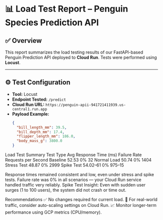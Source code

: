 # 📊 Load Test Report – Penguin Species Prediction API

## ✅ Overview

This report summarizes the load testing results of our FastAPI-based Penguin Prediction API deployed to **Cloud Run**. Tests were performed using **Locust**.

---

## ⚙️ Test Configuration

- **Tool:** Locust
- **Endpoint Tested:** `/predict`
- **Cloud Run URL:** `https://penguin-apii-941721411939.us-central1.run.app`
- **Payload Example:**
  ```json
  {
    "bill_length_mm": 39.5,
    "bill_depth_mm": 17.4,
    "flipper_length_mm": 186.0,
    "body_mass_g": 3800.0
  }
Load Test Summary
Test Type	Avg Response Time (ms)	Failure Rate	Requests per Second
Baseline	52.53	0%	32
Normal Load	50.74	0%	1404
Stress Test	48.87	0%	2999
Spike Test	54.02–61	0%	975–15

Response times remained consistent and low, even under stress and spike tests.
Failure rate was 0% in all scenarios — your Cloud Run service handled traffic very reliably.
Spike Test Insight: Even with sudden user surges (1 to 100 users), the system did not crash or time out.

Recommendations
✅ No changes required for current load.
🔭 For real-world traffic, consider auto-scaling settings on Cloud Run.
📈 Monitor longer-term performance using GCP metrics (CPU/memory).
